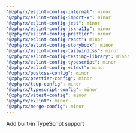 ```yaml
---
"@zphyrx/eslint-config-internal": minor
"@zphyrx/eslint-config-import-x": minor
"@zphyrx/eslint-config-jest": minor
"@zphyrx/eslint-config-jsx-a11y": minor
"@zphyrx/eslint-config-prettier": minor
"@zphyrx/eslint-config-react": minor
"@zphyrx/eslint-config-storybook": minor
"@zphyrx/eslint-config-tailwindcss": minor
"@zphyrx/eslint-config-testing-library": minor
"@zphyrx/eslint-config-typescript": minor
"@zphyrx/eslint-config-vitest": minor
"@zphyrx/postcss-config": minor
"@zphyrx/prettier-config": minor
"@zphyrx/tsup-config": minor
"@zphyrx/typescript-config": minor
"@zphyrx/vitest-config": minor
"@zphyrx/exlint": minor
"@zphyrx/merge-config": minor
---
```


Add built-in TypeScript support
